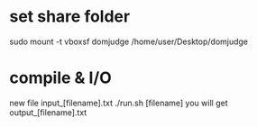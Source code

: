 # set share folder
sudo mount -t vboxsf domjudge /home/user/Desktop/domjudge

# compile & I/O
new file input_[filename].txt
./run.sh [filename]
you will get output_[filename].txt



